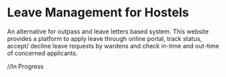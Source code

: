 # Leave Management for Hostels
 An alternative for outpass and leave letters based system. This website provides a platform to apply leave through online portal, track status, accept/ decline leave requests by wardens and check in-time and out-time of concerned applicants.

 //In Progress 
